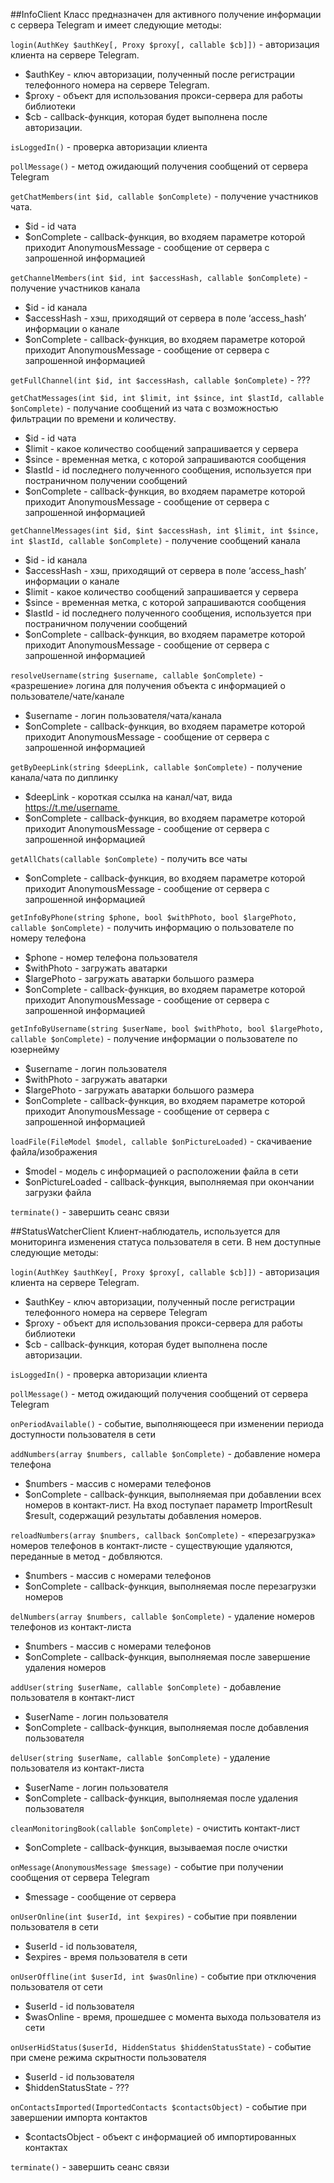 ##InfoClient
 Класс предназначен для активного получение информации с сервера Telegram и имеет следующие методы:

`login(AuthKey $authKey[, Proxy $proxy[, callable $cb]])` - авторизация клиента на сервере Telegram.  
* $authKey - ключ авторизации, полученный после регистрации телефонного номера на сервере Telegram.  
* $proxy - объект для использования прокси-сервера для работы библиотеки  
* $cb - callback-функция, которая будет выполнена после авторизации.   

`isLoggedIn()` - проверка авторизации клиента  

`pollMessage()` - метод ожидающий получения сообщений от сервера Telegram

`getChatMembers(int $id, callable $onComplete)` - получение участников чата.  
* $id - id чата  
* $onComplete - callback-функция, во входяем параметре которой приходит AnonymousMessage - сообщение от сервера с запрошенной информацией 

`getChannelMembers(int $id, int $accessHash, callable $onComplete)` - получение участников канала  
* $id - id канала  
* $accessHash - хэш, приходящий от сервера в поле ‘access_hash’ информации о канале  
* $onComplete - callback-функция, во входяем параметре которой приходит AnonymousMessage - сообщение от сервера с запрошенной информацией 

`getFullChannel(int $id, int $accessHash, callable $onComplete)` - ???  

`getChatMessages(int $id, int $limit, int $since, int $lastId, callable $onComplete)` - получание сообщений из чата с возможностью фильтрации по времени и количеству.  
* $id - id чата   
* $limit - какое количество сообщений запрашивается у сервера  
* $since - временная метка, с которой запрашиваются сообщения  
* $lastId - id последнего полученного сообщения, используется при постраничном получении сообщений  
* $onComplete - callback-функция, во входяем параметре которой приходит AnonymousMessage - сообщение от сервера с запрошенной информацией 

`getChannelMessages(int $id, $int $accessHash, int $limit, int $since, int $lastId, callable $onComplete)` - получение сообщений канала  
* $id - id канала  
* $accessHash - хэш, приходящий от сервера в поле ‘access_hash’ информации о канале   
* $limit - какое количество сообщений запрашивается у сервера  
* $since - временная метка, с которой запрашиваются сообщения  
* $lastId - id последнего полученного сообщения, используется при постраничном получении сообщений  
* $onComplete - callback-функция, во входяем параметре которой приходит AnonymousMessage - сообщение от сервера с запрошенной информацией 

`resolveUsername(string $username, callable $onComplete)` - «разрешение» логина для получения объекта с информацией о пользователе/чате/канале  
* $username - логин пользователя/чата/канала  
* $onComplete - callback-функция, во входяем параметре которой приходит AnonymousMessage - сообщение от сервера с запрошенной информацией 

`getByDeepLink(string $deepLink, callable $onComplete)` - получение канала/чата по диплинку  
* $deepLink - короткая ссылка на канал/чат, вида https://t.me/username  
* $onComplete - callback-функция, во входяем параметре которой приходит AnonymousMessage - сообщение от сервера с запрошенной информацией 

`getAllChats(callable $onComplete)` - получить все чаты  
* $onComplete - callback-функция, во входяем параметре которой приходит AnonymousMessage - сообщение от сервера с запрошенной информацией 

`getInfoByPhone(string $phone, bool $withPhoto, bool $largePhoto, callable $onComplete)` - получить информацию о пользователе по номеру телефона  
* $phone - номер телефона пользователя  
* $withPhoto - загружать аватарки  
* $largePhoto - загружать аватарки большого размера  
* $onComplete - callback-функция, во входяем параметре которой приходит AnonymousMessage - сообщение от сервера с запрошенной информацией 

`getInfoByUsername(string $userName, bool $withPhoto, bool $largePhoto, callable $onComplete)` - получение информации о пользователе по юзернейму  
* $username - логин пользователя  
* $withPhoto - загружать аватарки  
* $largePhoto - загружать аватарки большого размера  
* $onComplete - callback-функция, во входяем параметре которой приходит AnonymousMessage - сообщение от сервера с запрошенной информацией 

`loadFile(FileModel $model, callable $onPictureLoaded)` - скачиваение файла/изображения  
* $model - модель с информацией о расположении файла в сети  
* $onPictureLoaded - callback-функция, выполняемая при окончании загрузки файла 

`terminate()` - завершить сеанс связи

##StatusWatcherClient
 Клиент-наблюдатель, используется для мониторинга изменения статуса пользователя в сети. В нем доступные следующие методы:

`login(AuthKey $authKey[, Proxy $proxy[, callable $cb]])` - авторизация клиента на сервере Telegram.  
* $authKey - ключ авторизации, полученный после регистрации телефонного номера на сервере Telegram  
* $proxy - объект для использования прокси-сервера для работы библиотеки  
* $cb - callback-функция, которая будет выполнена после авторизации.  

`isLoggedIn()` - проверка авторизации клиента

`pollMessage()` - метод ожидающий получения сообщений от сервера Telegram

`onPeriodAvailable()` - событие, выполняющееся при изменении периода доступности пользователя в сети

`addNumbers(array $numbers, callable $onComplete)` - добавление номера телефона  
* $numbers - массив с номерами телефонов  
* $onComplete - callback-функция, выполняемая при добавлении всех номеров в контакт-лист. На вход поступает параметр ImportResult $result, содержащий результаты добавления номеров. 

`reloadNumbers(array $numbers, callback $onComplete)` - «перезагрузка» номеров телефонов в контакт-листе - существующие удаляются, переданные в метод - добвляются.  
* $numbers - массив с номерами телефонов  
* $onComplete - callback-функция, выполняемая после перезагрузки номеров 

`delNumbers(array $numbers, callable $onComplete)` - удаление номеров телефонов из контакт-листа  
* $numbers - массив с номерами телефонов  
* $onComplete - callback-функция, выполняемая после завершение удаления номеров 

`addUser(string $userName, callable $onComplete)` - добавление пользователя в контакт-лист  
* $userName - логин пользователя  
* $onComplete - callback-функция, выполняемая после добавления пользователя 

`delUser(string $userName, callable $onComplete)` - удаление пользователя из контакт-листа  
* $userName - логин пользователя  
* $onComplete - callback-функция, выполняемая после удаления пользователя 

`cleanMonitoringBook(callable $onComplete)` - очистить контакт-лист  
* $onComplete - callback-функция, вызываемая после очистки  

`onMessage(AnonymousMessage $message)` - событие при получении сообщения от сервера Telegram  
* $message - сообщение от сервера 

`onUserOnline(int $userId, int $expires)` - событие при появлении пользователя в сети  
* $userId - id пользователя,  
* $expires - время пользователя в сети 

`onUserOffline(int $userId, int $wasOnline)` - событие при отключения пользователя от сети  
* $userId - id пользователя  
* $wasOnline - время, прошедшее с момента выхода пользователя из сети 

`onUserHidStatus($userId, HiddenStatus $hiddenStatusState)` - событие при смене режима скрытности пользователя  
* $userId - id пользователя  
* $hiddenStatusState - ??? 

`onContactsImported(ImportedContacts $contactsObject)` - событие при завершении импорта контактов  
* $contactsObject - объект с информацией об импортированных контактах 

`terminate()` - завершить сеанс связи